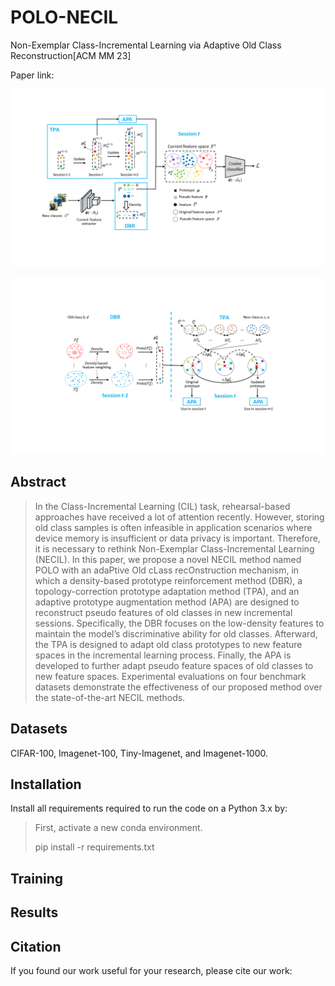 # POLO-NECIL
Non-Exemplar Class-Incremental Learning via Adaptive Old Class Reconstruction[ACM MM 23]

Paper link:

![image](https://github.com/Mysteriousplayer/POLO-NECIL/blob/main/model_v8.png)

![image](https://github.com/Mysteriousplayer/POLO-NECIL/blob/main/MATE_v1.png)

## Abstract
> In the Class-Incremental Learning (CIL) task, rehearsal-based approaches have received a lot of attention recently. However, storing old class samples is often infeasible in application scenarios where device memory is insufficient or data privacy is important. Therefore, it is necessary to rethink Non-Exemplar Class-Incremental Learning (NECIL). In this paper, we propose a novel NECIL method named POLO with an adaPtive Old cLass recOnstruction mechanism, in which a density-based prototype reinforcement method (DBR), a topology-correction prototype adaptation method (TPA), and an adaptive prototype augmentation method (APA) are designed to reconstruct pseudo features of old classes in new incremental sessions. Specifically, the DBR focuses on the low-density features to maintain the model’s discriminative ability for old classes. Afterward, the TPA is designed to adapt old class prototypes to new feature spaces in the incremental learning process. Finally, the APA is developed to further adapt pseudo feature spaces of old classes to new feature spaces. Experimental evaluations on four benchmark datasets demonstrate the effectiveness of our proposed method over the state-of-the-art NECIL methods.

## Datasets
CIFAR-100, Imagenet-100, Tiny-Imagenet, and  Imagenet-1000. 

## Installation
Install all requirements required to run the code on a Python 3.x by:
> First, activate a new conda environment.
> 
> pip install -r requirements.txt

## Training

## Results

## Citation
If you found our work useful for your research, please cite our work:
